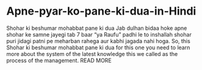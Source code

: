 # Apne-pyar-ko-pane-ki-dua-in-Hindi
Shohar ki beshumar mohabbat pane ki dua Jab dulhan  bidaa hoke apne shohar ke samne jayegi tab 7 baar “ya Raufu” padhi le to inshallah shohar puri jidagi patni pe meharban rahega aur kabhi jagada nahi hoga. So, this Shohar ki beshumar mohabbat pane ki dua for this one you need to learn more about the system of the latest knowledge this we called as the process of the management.   READ MORE
